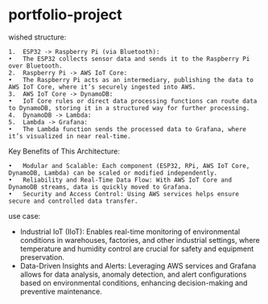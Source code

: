 # portfolio-project

wished structure:

	1.	ESP32 -> Raspberry Pi (via Bluetooth):
	•	The ESP32 collects sensor data and sends it to the Raspberry Pi over Bluetooth.
	2.	Raspberry Pi -> AWS IoT Core:
	•	The Raspberry Pi acts as an intermediary, publishing the data to AWS IoT Core, where it’s securely ingested into AWS.
	3.	AWS IoT Core -> DynamoDB:
	•	IoT Core rules or direct data processing functions can route data to DynamoDB, storing it in a structured way for further processing.
	4.	DynamoDB -> Lambda:
	5.	Lambda -> Grafana:
	•	The Lambda function sends the processed data to Grafana, where it’s visualized in near real-time.

Key Benefits of This Architecture:

	•	Modular and Scalable: Each component (ESP32, RPi, AWS IoT Core, DynamoDB, Lambda) can be scaled or modified independently.
	•	Reliability and Real-Time Data Flow: With AWS IoT Core and DynamoDB streams, data is quickly moved to Grafana.
	•	Security and Access Control: Using AWS services helps ensure secure and controlled data transfer.

use case:

 - Industrial IoT (IIoT): Enables real-time monitoring of environmental conditions in warehouses, factories, and other industrial settings, where temperature and humidity control are crucial for safety and equipment preservation.
 - Data-Driven Insights and Alerts: Leveraging AWS services and Grafana allows for data analysis, anomaly detection, and alert configurations based on environmental conditions, enhancing decision-making and preventive maintenance.